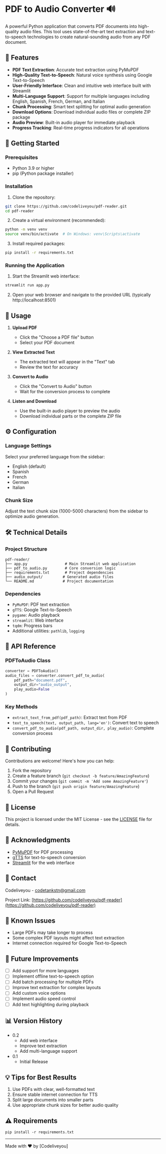 # PDF to Audio Converter 🔊

A powerful Python application that converts PDF documents into high-quality audio files. This tool uses state-of-the-art text extraction and text-to-speech technologies to create natural-sounding audio from any PDF document.

## 🌟 Features

- **PDF Text Extraction**: Accurate text extraction using PyMuPDF
- **High-Quality Text-to-Speech**: Natural voice synthesis using Google Text-to-Speech
- **User-Friendly Interface**: Clean and intuitive web interface built with Streamlit
- **Multi-Language Support**: Support for multiple languages including English, Spanish, French, German, and Italian
- **Chunk Processing**: Smart text splitting for optimal audio generation
- **Download Options**: Download individual audio files or complete ZIP package
- **Audio Preview**: Built-in audio player for immediate playback
- **Progress Tracking**: Real-time progress indicators for all operations

## 🚀 Getting Started

### Prerequisites

- Python 3.9 or higher
- pip (Python package installer)

### Installation

1. Clone the repository:
```bash
git clone https://github.com/codeliveyou/pdf-reader.git
cd pdf-reader
```

2. Create a virtual environment (recommended):
```bash
python -m venv venv
source venv/bin/activate  # On Windows: venv\Scripts\activate
```

3. Install required packages:
```bash
pip install -r requirements.txt
```

### Running the Application

1. Start the Streamlit web interface:
```bash
streamlit run app.py
```

2. Open your web browser and navigate to the provided URL (typically http://localhost:8501)

## 📖 Usage

1. **Upload PDF**
   - Click the "Choose a PDF file" button
   - Select your PDF document

2. **View Extracted Text**
   - The extracted text will appear in the "Text" tab
   - Review the text for accuracy

3. **Convert to Audio**
   - Click the "Convert to Audio" button
   - Wait for the conversion process to complete

4. **Listen and Download**
   - Use the built-in audio player to preview the audio
   - Download individual parts or the complete ZIP file

## ⚙️ Configuration

### Language Settings
Select your preferred language from the sidebar:
- English (default)
- Spanish
- French
- German
- Italian

### Chunk Size
Adjust the text chunk size (1000-5000 characters) from the sidebar to optimize audio generation.

## 🛠️ Technical Details

### Project Structure
```
pdf-reader/
├── app.py                 # Main Streamlit web application
├── pdf_to_audio.py        # Core conversion logic
├── requirements.txt       # Project dependencies
├── audio_output/         # Generated audio files
└── README.md             # Project documentation
```

### Dependencies

- `PyMuPDF`: PDF text extraction
- `gTTS`: Google Text-to-Speech
- `pygame`: Audio playback
- `streamlit`: Web interface
- `tqdm`: Progress bars
- Additional utilities: `pathlib`, `logging`

## 📝 API Reference

### PDFToAudio Class

```python
converter = PDFToAudio()
audio_files = converter.convert_pdf_to_audio(
    pdf_path="document.pdf",
    output_dir="audio_output",
    play_audio=False
)
```

### Key Methods

- `extract_text_from_pdf(pdf_path)`: Extract text from PDF
- `text_to_speech(text, output_path, lang='en')`: Convert text to speech
- `convert_pdf_to_audio(pdf_path, output_dir, play_audio)`: Complete conversion process

## 🤝 Contributing

Contributions are welcome! Here's how you can help:

1. Fork the repository
2. Create a feature branch (`git checkout -b feature/AmazingFeature`)
3. Commit your changes (`git commit -m 'Add some AmazingFeature'`)
4. Push to the branch (`git push origin feature/AmazingFeature`)
5. Open a Pull Request

## 📄 License

This project is licensed under the MIT License - see the [LICENSE](LICENSE) file for details.

## 🙏 Acknowledgments

- [PyMuPDF](https://github.com/pymupdf/PyMuPDF) for PDF processing
- [gTTS](https://github.com/pndurette/gTTS) for text-to-speech conversion
- [Streamlit](https://streamlit.io/) for the web interface

## 📧 Contact

Codeliveyou - codetankstn@gmail.com

Project Link: [https://github.com/codeliveyou/pdf-reader](https://github.com/codeliveyou/pdf-reader)

## 🐛 Known Issues

- Large PDFs may take longer to process
- Some complex PDF layouts might affect text extraction
- Internet connection required for Google Text-to-Speech

## 🚀 Future Improvements

- [ ] Add support for more languages
- [ ] Implement offline text-to-speech option
- [ ] Add batch processing for multiple PDFs
- [ ] Improve text extraction for complex layouts
- [ ] Add custom voice options
- [ ] Implement audio speed control
- [ ] Add text highlighting during playback

## 📊 Version History

* 0.2
    * Add web interface
    * Improve text extraction
    * Add multi-language support
* 0.1
    * Initial Release

## 💡 Tips for Best Results

1. Use PDFs with clear, well-formatted text
2. Ensure stable internet connection for TTS
3. Split large documents into smaller parts
4. Use appropriate chunk sizes for better audio quality

## ⚠️ Requirements

```
pip install -r requirements.txt
```

---
Made with ❤️ by [Codeliveyou]
```